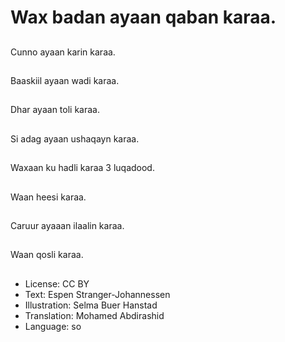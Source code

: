 # Wax badan ayaan qaban karaa.

##
Cunno ayaan karin karaa.

##
Baaskiil ayaan wadi karaa.

##
Dhar ayaan toli karaa.

##
Si adag ayaan ushaqayn karaa.

##
Waxaan ku hadli karaa 3 luqadood.

##
Waan heesi karaa.

##
Caruur ayaaan ilaalin karaa.

##
Waan qosli karaa.

##
* License: CC BY
* Text: Espen Stranger-Johannessen
* Illustration: Selma Buer Hanstad
* Translation: Mohamed Abdirashid
* Language: so
